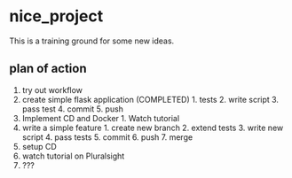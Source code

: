 # nice_project
This is a training ground for some new ideas.

## plan of action
1. try out workflow
  1. create simple flask application (COMPLETED)
    1. tests
    2. write script
    3. pass test
    4. commit
    5. push
  2. Implement CD and Docker
    1. Watch tutorial
  3. write a simple feature
    1. create new branch
    2. extend tests
    3. write new script
    4. pass tests
    5. commit
    6. push
    7. merge
2. setup CD
  1. watch tutorial on Pluralsight
  2. ???
